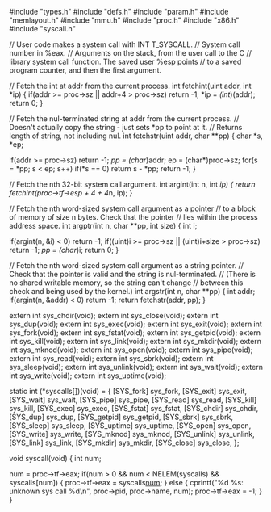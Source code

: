 #include "types.h"
#include "defs.h"
#include "param.h"
#include "memlayout.h"
#include "mmu.h"
#include "proc.h"
#include "x86.h"
#include "syscall.h"

// User code makes a system call with INT T_SYSCALL.
// System call number in %eax.
// Arguments on the stack, from the user call to the C
// library system call function. The saved user %esp points
// to a saved program counter, and then the first argument.

// Fetch the int at addr from the current process.
int
fetchint(uint addr, int *ip)
{
  if(addr >= proc->sz || addr+4 > proc->sz)
    return -1;
  *ip = *(int*)(addr);
  return 0;
}

// Fetch the nul-terminated string at addr from the current process.
// Doesn't actually copy the string - just sets *pp to point at it.
// Returns length of string, not including nul.
int
fetchstr(uint addr, char **pp)
{
  char *s, *ep;

  if(addr >= proc->sz)
    return -1;
  *pp = (char*)addr;
  ep = (char*)proc->sz;
  for(s = *pp; s < ep; s++)
    if(*s == 0)
      return s - *pp;
  return -1;
}

// Fetch the nth 32-bit system call argument.
int
argint(int n, int *ip)
{
  return fetchint(proc->tf->esp + 4 + 4*n, ip);
}

// Fetch the nth word-sized system call argument as a pointer
// to a block of memory of size n bytes.  Check that the pointer
// lies within the process address space.
int
argptr(int n, char **pp, int size)
{
  int i;
  
  if(argint(n, &i) < 0)
    return -1;
  if((uint)i >= proc->sz || (uint)i+size > proc->sz)
    return -1;
  *pp = (char*)i;
  return 0;
}

// Fetch the nth word-sized system call argument as a string pointer.
// Check that the pointer is valid and the string is nul-terminated.
// (There is no shared writable memory, so the string can't change
// between this check and being used by the kernel.)
int
argstr(int n, char **pp)
{
  int addr;
  if(argint(n, &addr) < 0)
    return -1;
  return fetchstr(addr, pp);
}

extern int sys_chdir(void);
extern int sys_close(void);
extern int sys_dup(void);
extern int sys_exec(void);
extern int sys_exit(void);
extern int sys_fork(void);
extern int sys_fstat(void);
extern int sys_getpid(void);
extern int sys_kill(void);
extern int sys_link(void);
extern int sys_mkdir(void);
extern int sys_mknod(void);
extern int sys_open(void);
extern int sys_pipe(void);
extern int sys_read(void);
extern int sys_sbrk(void);
extern int sys_sleep(void);
extern int sys_unlink(void);
extern int sys_wait(void);
extern int sys_write(void);
extern int sys_uptime(void);

static int (*syscalls[])(void) = {
[SYS_fork]    sys_fork,
[SYS_exit]    sys_exit,
[SYS_wait]    sys_wait,
[SYS_pipe]    sys_pipe,
[SYS_read]    sys_read,
[SYS_kill]    sys_kill,
[SYS_exec]    sys_exec,
[SYS_fstat]   sys_fstat,
[SYS_chdir]   sys_chdir,
[SYS_dup]     sys_dup,
[SYS_getpid]  sys_getpid,
[SYS_sbrk]    sys_sbrk,
[SYS_sleep]   sys_sleep,
[SYS_uptime]  sys_uptime,
[SYS_open]    sys_open,
[SYS_write]   sys_write,
[SYS_mknod]   sys_mknod,
[SYS_unlink]  sys_unlink,
[SYS_link]    sys_link,
[SYS_mkdir]   sys_mkdir,
[SYS_close]   sys_close,
};

void
syscall(void)
{
  int num;

  num = proc->tf->eax;
  if(num > 0 && num < NELEM(syscalls) && syscalls[num]) {
    proc->tf->eax = syscalls[num]();
  } else {
    cprintf("%d %s: unknown sys call %d\n",
            proc->pid, proc->name, num);
    proc->tf->eax = -1;
  }
}

```

